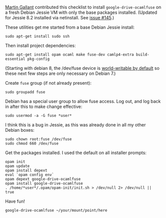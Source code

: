 [Martin Gallant](https://plus.google.com/u/0/106520267009287985667) contributed this checklist to install `google-drive-ocamlfuse` on a fresh Debian Jessie VM with only the base packages installed. (Updated for Jessie 8.2 installed via netinstall. See [issue #145](https://github.com/astrada/google-drive-ocamlfuse/issues/145).)

These utilities get me started from a base Debian Jessie install:

    sudo apt-get install sudo ssh

Then install project dependencies:

    sudo apt-get install opam ocaml make fuse-dev camlp4-extra build-essential pkg-config

(Starting with debian 8, the /dev/fuse device is [world-writable by default](https://wiki.debian.org/SystemGroups#FUSE) so these next few steps are only necessary on Debian 7.)

Create `fuse` group (if not already present):

    sudo groupadd fuse

Debian has a special user group to allow fuse access. Log out, and log back in after this to make change effective:

    sudo usermod -a -G fuse *user*

I think this is a bug in Jessie, as this was already done in all my other Debian boxes:

    sudo chown root:fuse /dev/fuse
    sudo chmod 660 /dev/fuse

Get the packages installed. I used the default on all installer prompts:

    opam init
    opam update
    opam install depext
    eval `opam config env`
    opam depext google-drive-ocamlfuse
    opam install google-drive-ocamlfuse
    . /home/*user*/.opam/opam-init/init.sh > /dev/null 2> /dev/null || true

Have fun!

    google-drive-ocamlfuse ~/your/mount/point/here